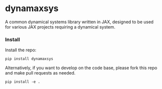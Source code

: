# dynamaxsys

A common dynamical systems library written in JAX, designed to be used for various JAX projects requiring a dynamical system.

### Install

Install the repo:

```pip install dynamaxsys```

Alternatively, if you want to develop on the code base, please fork this repo and make pull requests as needed.

```pip install -e .```



